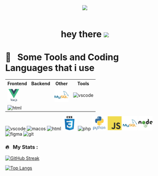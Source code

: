 <div id="header" align="center">
  <img src="https://media.giphy.com/media/M9gbBd9nbDrOTu1Mqx/giphy.gif" width="100"/>
</div>
<div align="center">
  <img src="https://komarev.com/ghpvc/?username=Burgerlein&style=flat-square&color=blue" alt=""/>  
</div>
<div align="center">
  <h1>
    hey there
    <img src="https://media.giphy.com/media/hvRJCLFzcasrR4ia7z/giphy.gif" width="30px"/>
  </h1>
</div>
<h1> 🚀 &nbsp; Some Tools and Coding Languages that i use</h1>
<div align="center" width="100%">
  <table align="center" width="100%">
  <tr>
    <th>Frontend</th>
    <th>Backend</th>
    <th>Other</th>
    <th>Tools</th>
  </tr>
  <tr>
    <td><img src="https://raw.githubusercontent.com/devicons/devicon/master/icons/vuejs/vuejs-original-wordmark.svg" alt="vuejs" width="40" height="40" align="center"/></td>
    <td></td>
    <td><img src="https://raw.githubusercontent.com/devicons/devicon/master/icons/mysql/mysql-original-wordmark.svg" alt="mysql" width="45" height="45" /></td>
    <td><img src="https://cdn.jsdelivr.net/gh/devicons/devicon/icons/vscode/vscode-original.svg" alt="vscode" width="45" height="45"/></td>
  </tr>
  <tr>
    <td><img src="https://cdn.jsdelivr.net/gh/devicons/devicon/icons/html5/html5-original.svg" alt="html" width="45" height="45" align="center"/></td>
  </tr>
</table>
</div>

<p align="left">
<img src="https://cdn.jsdelivr.net/gh/devicons/devicon/icons/vscode/vscode-original.svg" alt="vscode" width="45" height="45"/>
<img src="https://www.pngall.com/wp-content/uploads/4/MacOS-PNG-Download-Image.png" alt="macos" width="45" height="45"/>
<img src="https://cdn.jsdelivr.net/gh/devicons/devicon/icons/html5/html5-original.svg" alt="html" width="45" height="45"/>
<img src="https://raw.githubusercontent.com/devicons/devicon/master/icons/css3/css3-original-wordmark.svg" alt="css3" width="45" height="45" />
<img src="https://cdn.jsdelivr.net/gh/devicons/devicon/icons/php/php-original.svg" alt="php" width="45" height="45"/>
<img src="https://raw.githubusercontent.com/devicons/devicon/master/icons/python/python-original-wordmark.svg" alt="python" width="45" height="45" />
<img src="https://raw.githubusercontent.com/devicons/devicon/master/icons/javascript/javascript-original.svg" alt="javascript" width="45" height="45" />
<img src="https://raw.githubusercontent.com/devicons/devicon/master/icons/mysql/mysql-original-wordmark.svg" alt="mysql" width="45" height="45" />
<img src="https://raw.githubusercontent.com/devicons/devicon/master/icons/nodejs/nodejs-original-wordmark.svg" alt="nodejs" width="45" height="45" />
<img src="https://cdn.jsdelivr.net/gh/devicons/devicon/icons/figma/figma-original.svg" alt="figma" width="45" height="45"/> 
<img src="https://cdn.jsdelivr.net/gh/devicons/devicon/icons/git/git-original.svg" alt="git" width="45" height="45"/>
</p>

### 🔥 &nbsp; My Stats :

[![GitHub Streak](http://github-readme-streak-stats.herokuapp.com?user=Burgerlein&theme=dark&background=000000)](https://git.io/streak-stats)

[![Top Langs](https://github-readme-stats.vercel.app/api/top-langs/?username=Burgerlein&layout=compact&theme=vision-friendly-dark)](https://github.com/anuraghazra/github-readme-stats)


